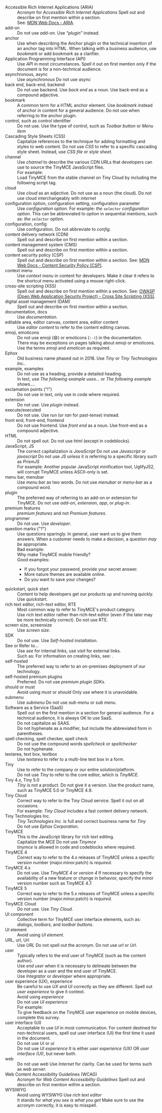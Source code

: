 <dl>
  <dt>Accessible Rich Internet Applications (ARIA)</dt>
  <dd>Acronym for <em>Accessible Rich Internet Applications</em> Spell out and describe on first mention within a
    section.<br />
    See: <a href="https://developer.mozilla.org/en-US/docs/Web/Accessibility/ARIA">MDN Web Docs - ARIA</a>.</dd>
  <dt>add-on</dt>
  <dd>Do not use <em>add-on</em>. Use <em>“plugin”</em> instead.</dd>
  <dt>anchor</dt>
  <dd>Use when describing the Anchor plugin or the technical insertion of an anchor tag into HTML. When talking with a
    business audience, use <em>bookmark</em> or add <em>bookmark</em> as a clarifier.</dd>
  <dt>Application Programming Interface (API)</dt>
  <dd>Use <em>API</em> in most circumstances. Spell it out on first mention only if the document is for a non-technical
    audience.</dd>
  <dt>asynchronous, async</dt>
  <dd>Use <em>asynchronous</em> Do not use <em>async</em> </dd>
  <dt>back end, back-end, backend</dt>
  <dd>Do not use backend. Use <em>back end</em> as a noun. Use back-end as a compound adjective.</dd>
  <dt>bookmark</dt>
  <dd>A common term for a HTML anchor element. Use <em>bookmark</em> instead of anchor in content for a general
    audience. Do not use when referring to the anchor plugin.</dd>
  <dt>control, such as control identifier</dt>
  <dd>Do not use. Use the type of control, such as <em>Toolbar button</em> or <em>Menu item</em> </dd>
  <dt>Cascading Style Sheets (CSS)</dt>
  <dd>Capitalize references to the technique for adding formatting and styles to web content. Do not use <em>CSS</em> to
    refer to a specific cascading style sheet. Instead, use <em>CSS file</em> or <em>style sheet</em>.</dd>
  <dt>channel</dt>
  <dd>Use <em>channel</em> to describe the various CDN URLs that developers can use to source the TinyMCE JavaScript
    files.<br />
    For example:<br />
    Load TinyMCE from the stable channel on Tiny Cloud by including the following script tag.</dd>
  <dt>cloud</dt>
  <dd>Use <em>cloud</em> as an adjective. Do not use as a noun (the cloud). Do not use cloud interchangeably with
    <em>internet</em> </dd>
  <dt>configuration option, configuration setting, configuration parameter</dt>
  <dd>Use <em>configuration option</em>. For example: <em>the <code>selector</code> configuration option</em>. This can be abbreviated
    to <em>option</em> in sequential mentions, such as: <em>the <code>selector</code> option</em>.</dd>
  <dt>configuration, config</dt>
  <dd>Use configuration. Do not abbreviate to <em>config</em>.</dd>
  <dt>content delivery network (CDN)</dt>
  <dd>Spell out and describe on first mention within a section.</dd>
  <dt>content management system (CMS)</dt>
  <dd>Spell out and describe on first mention within a section.</dd>
  <dt>content security policy (CSP)</dt>
  <dd>Spell out and describe on first mention within a section. See: <a href="https://developer.mozilla.org/en-US/docs/Web/HTTP/CSP">MDN Web Docs - Content Security Policy (CSP)</a>.</dd>
  <dt>context menu</dt>
  <dd>Use <em>context menu</em> in content for developers. Make it clear it refers to the shortcut menu activated using
    a mouse right-click.</dd>
  <dt>cross-site scripting (XSS)</dt>
  <dd>Spell out and describe on first mention within a section. See: <a href="https://owasp.org/www-community/attacks/xss/">OWASP (Open Web Application Security Project) - Cross Site
      Scripting (XSS)</a>.</dd>
  <dt>digital asset management (DAM)</dt>
  <dd>Spell out and describe on first mention within a section.</dd>
  <dt>documentation, docs</dt>
  <dd>Use <em>documentation</em>.</dd>
  <dt>editable area, editor canvas, content area, editor content</dt>
  <dd>Use <em>editor content</em> to refer to the content editing canvas.</dd>
  <dt>emoji, emoticons</dt>
  <dd>Do not use emoji (😄) or emoticons (<code>:-(</code>) in the documentation.<br />
    There may be exceptions on pages talking about emoji or emoticons.<br />
    Use the terms <em>emoji</em> and <em>emoticon</em> as required.</dd>
  <dt>Ephox</dt>
  <dd>Old business name phased out in 2018. Use <em>Tiny</em> or <em>Tiny Technologies Inc.</em>.</dd>
  <dt>example, examples</dt>
  <dd>Do not use as a heading, provide a detailed heading.<br />
    In text, use <em>The following example uses...</em> or <em>The following example shows...</em>.</dd>
  <dt>exclamation points ("!")</dt>
  <dd>Do not use in text, only use in code where required.</dd>
  <dt>extension</dt>
  <dd>Do not use. Use <em>plugin</em> instead.</dd>
  <dt>execute/executed</dt>
  <dd>Do not use. Use <em>run</em> (or <em>ran</em> for past-tense) instead.</dd>
  <dt>front end, front-end, frontend</dt>
  <dd>Do not use frontend. Use <em>front end</em> as a noun. Use front-end as a compound adjective.</dd>
  <dt>HTML</dt>
  <dd>Do not spell out. Do not use <em>html</em> (except in codeblocks).</dd>
  <dt>JavaScript, JS</dt>
  <dd>The correct capitalization is <em>JavaScript</em> Do not use <em>Javascript</em> or <em>javascript</em> Do not use
    <em>JS</em> unless it is referring to a specific library such as <em>PrismJS</em> <br />
    For example: Another popular JavaScript minification tool, UglifyJS2, will corrupt TinyMCE unless ASCII-only is set.
  </dd>
  <dt>menu bar, menubar</dt>
  <dd>Use <em>menu bar</em> as two words. Do not use <em>menubar</em> or <em>menu-bar</em> as a compound word.
  </dd>
  <dt>plugin</dt>
  <dd>The preferred way of referring to an add-on or extension for TinyMCE. Do not use <em>add-on</em>,
    <em>extension</em>, <em>app</em>, or <em>plug-in</em>.</dd>
  <dt>premium features</dt>
  <dd><em>premium features</em> and not <em>Premium features</em>.</dd>
  <dt>programmer</dt>
  <dd>Do not use. Use <em>developer</em>.</dd>
  <dt>question marks ("?")</dt>
  <dd>Use questions sparingly. In general, user want us to give them answers. When a customer needs to make a decision,
    a question <em>may be</em> appropriate.<br />
    Bad example:<br />
    Why make TinyMCE mobile friendly?<br />
    Good examples:<br />
    <ul>
      <li>If you forgot your password, provide your secret answer.</li>
      <li>More nature themes are available online.</li>
      <li>Do you want to save your changes?</li>
    </ul>
  </dd>
  <dt>quickstart, quick start</dt>
  <dd>Content to help developers get our products up and running quickly. Use <em>quickstart</em>.</dd>
  <dt>rich text editor, rich-text editor, RTE</dt>
  <dd>Most common way to refer to TinyMCE's product category.<br />
    Use rich text editor rather than rich-text editor (even if the later may be more technically correct). Do not use
    RTE.</dd>
  <dt>screen size, screensize</dt>
  <dd>Use <em>screen size</em>.</dd>
  <dt>SDK</dt>
  <dd>Do not use. Use <em>Self-hosted installation</em>.</dd>
  <dt>See or Refer to...</dt>
  <dd>Use <em>see</em> for internal links, use <em>visit</em> for external links.<br />
    Such as: For information on creating links, see:
    <link>.</dd>
  <dt>self-hosted</dt>
  <dd>The preferred way to refer to an on-premises deployment of our technology.</dd>
  <dt>self-hosted premium plugins</dt>
  <dd>Preferred. Do not use <em>premium plugin SDKs</em>.</dd>
  <dt>should or must</dt>
  <dd>Avoid using <em>must</em> or <em>should</em> Only use where it is unavoidable.</dd>
  <dt>submenu</dt>
  <dd>Use <em>submenu</em> Do not use <em>sub-menu</em> or <em>sub menu</em>.</dd>
  <dt>Software as a Service (SaaS)</dt>
  <dd>Spell out on the first mention in a section for general audience. For a technical audience, it is always OK to use
    SaaS.<br />
    Do not capitalize as SAAS.<br />
    Do not hyphenate as a modifier, but include the abbreviated form in parentheses.</dd>
  <dt>spell checking, spell checker, spell check</dt>
  <dd>Do not use the compound words <em>spellcheck</em> or <em>spellchecker</em> <br />
    Do not hyphenate.</dd>
  <dt>textarea, text box, textbox</dt>
  <dd>Use <em>textarea</em> to refer to a multi-line text box in a form.</dd>
  <dt>Tiny</dt>
  <dd>Use to refer to the company or our entire solution/platform.<br />
    Do not use <em>Tiny</em> to refer to the core editor, which is <em>TinyMCE</em>.</dd>
  <dt>Tiny 4.x, Tiny 5.0</dt>
  <dd><em>Tiny</em> is not a product. Do not give it a version. Use the product name, such as TinyMCE 5.0 or TinyMCE
    4.9.</dd>
  <dt>Tiny Cloud</dt>
  <dd>Correct way to refer to the Tiny Cloud service. Spell it out on all occasions.<br />
    For example: <em>Tiny Cloud</em> includes a fast content delivery network.</dd>
  <dt>Tiny Technologies Inc.</dt>
  <dd><em>Tiny Technologies Inc.</em> is full and correct business name for <em>Tiny</em> <br />
    Do not use <em>Ephox Corporation</em>.</dd>
  <dt>TinyMCE</dt>
  <dd>This is the JavaScript library for rich text editing.<br />
    Capitalize the <em>MCE</em> Do not use <em>Tinymce</em> <br /> <em>tinymce</em> is allowed in code and codeblocks
    where required.</dd>
  <dt>TinyMCE 4</dt>
  <dd>Correct way to refer to the 4.x releases of TinyMCE unless a specific version number (major.minor.patch) is
    <em>required</em>.</dd>
  <dt>TinyMCE 4.x</dt>
  <dd>Do not use. Use <em>TinyMCE 4</em> or <em>version 4</em> If necessary to specify the availability of a new feature
    or change in behavior, specify the minor version number such as TinyMCE 4.7.</dd>
  <dt>TinyMCE 5</dt>
  <dd>Correct way to refer to the 5.x releases of TinyMCE unless a specific version number (major.minor.patch) is
    <em>required</em>.</dd>
  <dt>TinyMCE Cloud</dt>
  <dd>Do not use. Use <em>Tiny Cloud</em>.</dd>
  <dt>UI component</dt>
  <dd>Collective term for TinyMCE user interface elements, such as: <em>dialogs</em>, <em>toolbars</em>, and <em>toolbar
      buttons</em>.</dd>
  <dt>UI element</dt>
  <dd>Avoid using <em>UI element</em>.</dd>
  <dt>URL, url, Url</dt>
  <dd>Use <em>URL</em> Do not spell out the acronym. Do not use <em>url</em> or <em>Url</em>.</dd>
  <dt>user</dt>
  <dd>Typically refers to the end user of TinyMCE (such as the content author).<br />
    Use <em>end user</em> when it is necessary to delineate between the developer as a user and the end user of
    TinyMCE.<br />
    Use <em>Integrator</em> or <em>developer</em> where appropriate.</dd>
  <dt>user experience (UX), experience</dt>
  <dd>Be careful to use <em>UX</em> and <em>UI</em> correctly as they are different. Spell out <em>user experience</em>
    to give it context.<br />
    Avoid using <em>experience</em> <br />
    Do not use <em>UI experience</em> <br />
    For example:<br />
    To give feedback on the TinyMCE user experience on mobile devices, complete this survey.</dd>
  <dt>user interface (UI)</dt>
  <dd>Acceptable to use <em>UI</em> in most communication. For content destined for non-technical users, spell out user
    interface (UI) the first time it used in the document.<br />
    Do not use <em>Ui</em> or <em>ui</em> <br />
    Do not use <em>UI experience</em> It is either <em>user experience (UX)</em> OR <em>user interface (UI)</em>, but
    never both.</dd>
  <dt>web</dt>
  <dd>Do not use <em>web</em> Use <em>Internet</em> for clarity. Can be used for terms such as <em>web server</em>.</dd>
  <dt>Web Content Accessibility Guidelines (WCAG)</dt>
  <dd>Acronym for <em>Web Content Accessibility Guidelines</em> Spell out and describe on first mention within a
    section.</dd>
  <dt>WYSIWYG</dt>
  <dd>Avoid using <em>WYSIWYG</em> Use <em>rich text editor</em> <br />
    It stands for <em>what you see is what you get</em> Make sure to use the acronym correctly, it is easy to misspell.
  </dd>
</dl>

